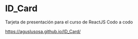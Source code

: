 # ID_Card
Tarjeta de presentación para el curso de ReactJS Codo a codo

https://aguslusosa.github.io/ID_Card/
